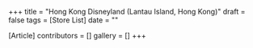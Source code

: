 +++
title = "Hong Kong Disneyland (Lantau Island, Hong Kong)"
draft = false
tags = [Store List]
date = ""

[Article]
contributors = []
gallery = []
+++